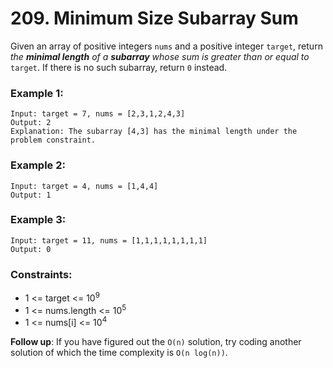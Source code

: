 # 209. Minimum Size Subarray Sum

Given an array of positive integers `nums` and a positive integer `target`, return *the **minimal length** of a **subarray** whose sum is greater than or equal to* `target`. If there is no such subarray, return `0` instead.

### Example 1:

```text
Input: target = 7, nums = [2,3,1,2,4,3]
Output: 2
Explanation: The subarray [4,3] has the minimal length under the problem constraint.
```

### Example 2:

```text
Input: target = 4, nums = [1,4,4]
Output: 1
```

### Example 3:

```text
Input: target = 11, nums = [1,1,1,1,1,1,1,1]
Output: 0
```

### Constraints:

- 1 <= target <= 10<sup>9</sup>
- 1 <= nums.length <= 10<sup>5</sup>
- 1 <= nums[i] <= 10<sup>4</sup>

**Follow up**: If you have figured out the `O(n)` solution, try coding another solution of which the time complexity is `O(n log(n))`.
